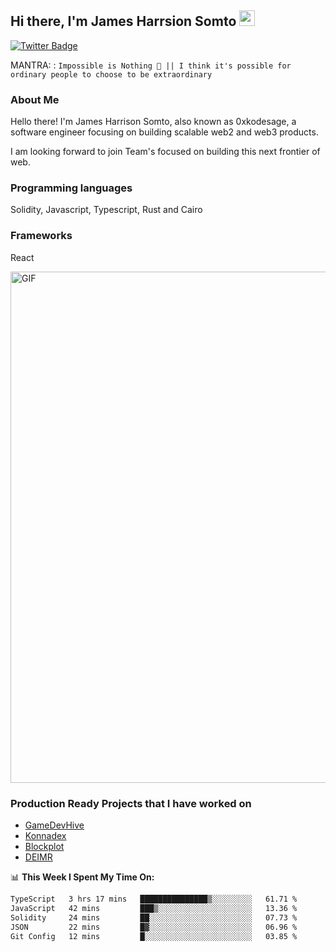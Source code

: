 ## Hi there, I'm James Harrsion Somto <img src="https://media.giphy.com/media/hvRJCLFzcasrR4ia7z/giphy.gif" width="25px">


[![Twitter Badge](https://img.shields.io/badge/-Twitter-00acee?style=flat-square&logo=Twitter&logoColor=white)](https://twitter.com/0xkodesage)


MANTRA: : `Impossible is Nothing 🚀 || I think it's possible for ordinary people to choose to be extraordinary`

### About Me

Hello there! I'm James Harrison Somto, also known as 0xkodesage, a software engineer focusing on building scalable web2 and web3 products.

I am looking forward to join Team's focused on building this next frontier of web.

### Programming languages
Solidity, Javascript, Typescript, Rust and Cairo

### Frameworks
React
 
 <img align="center" alt="GIF" src="https://github.com/Gapur/Gapur/blob/master/coding.gif?raw=true" width="818px" height="818px" />


### Production Ready Projects that I have worked on
  - [GameDevHive](https://www.gamedevshive.org/)
  - [Konnadex](https://www.konnadex.com/)
  - [Blockplot](https://www.blockplot.org/)
  - [DEIMR](https://deimr.com/)

📊 **This Week I Spent My Time On:**

<!--START_SECTION:waka-->

```txt
TypeScript   3 hrs 17 mins   ███████████████▒░░░░░░░░░   61.71 %
JavaScript   42 mins         ███▒░░░░░░░░░░░░░░░░░░░░░   13.36 %
Solidity     24 mins         ██░░░░░░░░░░░░░░░░░░░░░░░   07.73 %
JSON         22 mins         █▓░░░░░░░░░░░░░░░░░░░░░░░   06.96 %
Git Config   12 mins         █░░░░░░░░░░░░░░░░░░░░░░░░   03.85 %
```

<!--END_SECTION:waka-->
<br />
<br />
<br />






